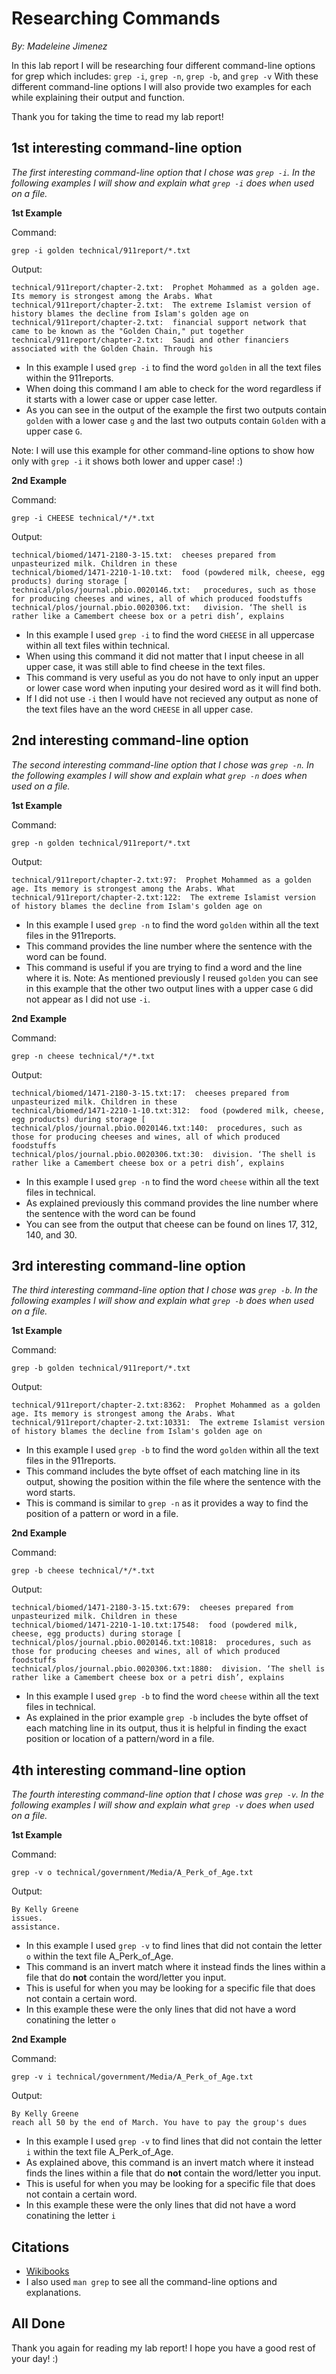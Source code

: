 # Researching Commands
*By: Madeleine Jimenez*

In this lab report I will be researching four different command-line options for grep which includes:
`grep -i`, `grep -n`, `grep -b`, and `grep -v`
With these different command-line options I will also provide two examples for each while explaining their output and function. 

Thank you for taking the time to read my lab report!

## 1st interesting command-line option

*The first interesting command-line option that I chose was `grep -i`. 
In the following examples I will show and explain what `grep -i` does when used on a file.*

**1st Example**

Command: 
```
grep -i golden technical/911report/*.txt
```

Output:
```
technical/911report/chapter-2.txt:  Prophet Mohammed as a golden age. Its memory is strongest among the Arabs. What
technical/911report/chapter-2.txt:  The extreme Islamist version of history blames the decline from Islam's golden age on
technical/911report/chapter-2.txt:  financial support network that came to be known as the "Golden Chain," put together
technical/911report/chapter-2.txt:  Saudi and other financiers associated with the Golden Chain. Through his
```
* In this example I used `grep -i` to find the word `golden` in all the text files within the 911reports. 
* When doing this command I am able to check for the word regardless if it starts with a lower case or upper case letter.
* As you can see in the output of the example the first two outputs contain `golden` with a lower case `g` and the 
last two outputs contain `Golden` with a upper case `G`.

Note: I will use this example for other command-line options to show how only with `grep -i` it shows both lower and upper case! :)

**2nd Example**

Command:
```
grep -i CHEESE technical/*/*.txt
```

Output:
```
technical/biomed/1471-2180-3-15.txt:  cheeses prepared from unpasteurized milk. Children in these
technical/biomed/1471-2210-1-10.txt:  food (powdered milk, cheese, egg products) during storage [
technical/plos/journal.pbio.0020146.txt:   procedures, such as those for producing cheeses and wines, all of which produced foodstuffs
technical/plos/journal.pbio.0020306.txt:   division. ‘The shell is rather like a Camembert cheese box or a petri dish’, explains
```
* In this example I used `grep -i` to find the word `CHEESE` in all uppercase within all text files within technical.
* When using this command it did not matter that I input cheese in all upper case, it was still able to find cheese in the text files.
* This command is very useful as you do not have to only input an upper or lower case word when inputing your desired word as it will find both. 
* If I did not use `-i` then I would have not recieved any output as none of the text files have an the word `CHEESE` in all upper case.

## 2nd interesting command-line option

*The second interesting command-line option that I chose was `grep -n`. 
In the following examples I will show and explain what `grep -n` does when used on a file.*

**1st Example**

Command:
```
grep -n golden technical/911report/*.txt
```

Output:
```
technical/911report/chapter-2.txt:97:  Prophet Mohammed as a golden age. Its memory is strongest among the Arabs. What
technical/911report/chapter-2.txt:122:  The extreme Islamist version of history blames the decline from Islam's golden age on
```
* In this example I used `grep -n` to find the word `golden` within all the text files in the 911reports.
* This command provides the line number where the sentence with the word can be found.
* This command is useful if you are trying to find a word and the line where it is.
Note: As mentioned previously I reused `golden` you can see in this example that the other two output 
lines with a upper case `G` did not appear as I did not use `-i`.

**2nd Example**

Command:
```
grep -n cheese technical/*/*.txt
```

Output:
```
technical/biomed/1471-2180-3-15.txt:17:  cheeses prepared from unpasteurized milk. Children in these
technical/biomed/1471-2210-1-10.txt:312:  food (powdered milk, cheese, egg products) during storage [
technical/plos/journal.pbio.0020146.txt:140:  procedures, such as those for producing cheeses and wines, all of which produced foodstuffs
technical/plos/journal.pbio.0020306.txt:30:  division. ‘The shell is rather like a Camembert cheese box or a petri dish’, explains
```
* In this example I used `grep -n` to find the word `cheese` within all the text files in technical.
* As explained previously this command provides the line number where the sentence with the word can be found
* You can see from the output that cheese can be found on lines 17, 312, 140, and 30.

## 3rd interesting command-line option

*The third interesting command-line option that I chose was `grep -b`. 
In the following examples I will show and explain what `grep -b` does when used on a file.*

**1st Example**

Command:
```
grep -b golden technical/911report/*.txt
```

Output:
```
technical/911report/chapter-2.txt:8362:  Prophet Mohammed as a golden age. Its memory is strongest among the Arabs. What
technical/911report/chapter-2.txt:10331:  The extreme Islamist version of history blames the decline from Islam's golden age on
```
* In this example I used `grep -b` to find the word `golden` within all the text files in the 911reports.
* This command includes the byte offset of each matching line in its output, showing the position within the file where the sentence with the word starts.
* This is command is similar to `grep -n` as it provides a way to find the position of a pattern or word in a file.

**2nd Example**

Command:
```
grep -b cheese technical/*/*.txt
```

Output:
```
technical/biomed/1471-2180-3-15.txt:679:  cheeses prepared from unpasteurized milk. Children in these
technical/biomed/1471-2210-1-10.txt:17548:  food (powdered milk, cheese, egg products) during storage [
technical/plos/journal.pbio.0020146.txt:10818:  procedures, such as those for producing cheeses and wines, all of which produced foodstuffs
technical/plos/journal.pbio.0020306.txt:1880:  division. ‘The shell is rather like a Camembert cheese box or a petri dish’, explains
```
* In this example I used `grep -b` to find the word `cheese` within all the text files in technical.
* As explained in the prior example `grep -b` includes the byte offset of each matching line in its output,
thus it is helpful in finding the exact position or location of a pattern/word in a file.

## 4th interesting command-line option

*The fourth interesting command-line option that I chose was `grep -v`. 
In the following examples I will show and explain what `grep -v` does when used on a file.*

**1st Example**

Command:
```
grep -v o technical/government/Media/A_Perk_of_Age.txt
```

Output:
```
By Kelly Greene
issues.
assistance.
```
* In this example I used `grep -v` to find lines that did not contain the letter `o` within the text file A_Perk_of_Age.
* This command is an invert match where it instead finds the lines within a file that do **not** contain the word/letter you input. 
* This is useful for when you may be looking for a specific file that does not contain a certain word.
* In this example these were the only lines that did not have a word conatining the letter `o`

**2nd Example**

Command:
```
grep -v i technical/government/Media/A_Perk_of_Age.txt
```

Output:
```
By Kelly Greene
reach all 50 by the end of March. You have to pay the group's dues
```
* In this example I used `grep -v` to find lines that did not contain the letter `i` within the text file A_Perk_of_Age.
* As explained above, this command is an invert match where it instead finds the lines within a file that do **not** contain the word/letter you input. 
* This is useful for when you may be looking for a specific file that does not contain a certain word.
* In this example these were the only lines that did not have a word conatining the letter `i`

## Citations
* [Wikibooks]([http://a.com](https://en.wikibooks.org/wiki/Grep))
* I also used `man grep` to see all the command-line options and explanations.

## All Done

Thank you again for reading my lab report! I hope you have a good rest of your day! :)

